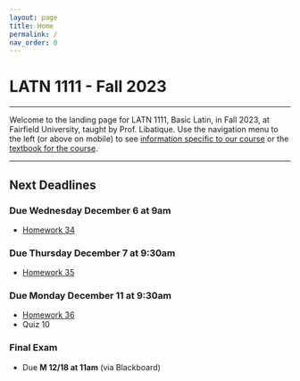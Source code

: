 ```yaml
---
layout: page
title: Home
permalink: /
nav_order: 0
---
```


# LATN 1111 - Fall 2023

***

Welcome to the landing page for LATN 1111, Basic Latin, in Fall 2023, at Fairfield University, taught by Prof. Libatique. Use the navigation menu to the left (or above on mobile) to see [information specific to our course](/course_info) or the [textbook for the course](/textbook).

***

## Next Deadlines

### Due Wednesday December 6 at 9am
* [Homework 34](../homework/homework#homework-34-due-w-126)

### Due Thursday December 7 at 9:30am
* [Homework 35](../homework/homework#homework-35-due-r-127)

### Due Monday December 11 at 9:30am
* [Homework 36](../homework/homework#homework-36-due-m-1211)
* Quiz 10

### Final Exam
* Due **M 12/18 at 11am** (via Blackboard)